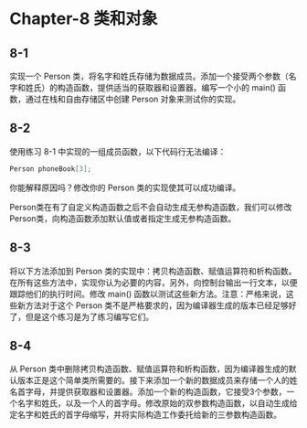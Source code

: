 # Chapter-8 类和对象

## 8-1

实现一个 Person 类，将名字和姓氏存储为数据成员。添加一个接受两个参数（名字和姓氏）的构造函数，提供适当的获取器和设置器。编写一个小的 main() 函数，通过在栈和自由存储区中创建 Person 对象来测试你的实现。

## 8-2

使用练习 8-1 中实现的一组成员函数，以下代码行无法编译：

```c++
Person phoneBook[3];
```

你能解释原因吗？修改你的 Person 类的实现使其可以成功编译。

Person类在有了自定义构造函数之后不会自动生成无参构造函数，我们可以修改Person类，向构造函数添加默认值或者指定生成无参构造函数。

## 8-3

将以下方法添加到 Person 类的实现中：拷贝构造函数、赋值运算符和析构函数。在所有这些方法中，实现你认为必要的内容，另外，向控制台输出一行文本，以便跟踪他们的执行时间。修改 main() 函数以测试这些新方法。注意：严格来说，这些新方法对于这个 Person 类不是严格要求的，因为编译器生成的版本已经足够好了，但是这个练习是为了练习编写它们。

## 8-4

从 Person 类中删除拷贝构造函数、赋值运算符和析构函数，因为编译器生成的默认版本正是这个简单类所需要的。接下来添加一个新的数据成员来存储一个人的姓名首字母，并提供获取器和设置器。添加一个新的构造函数，它接受3个参数，一个名字和姓氏，以及一个人的首字母。修改原始的双参数构造函数，以自动生成给定名字和姓氏的首字母缩写，并将实际构造工作委托给新的三参数构造函数。
